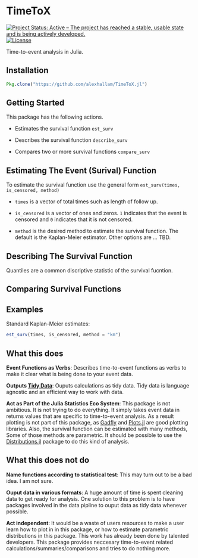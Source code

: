 TimeToX
===========

[![Project Status: Active – The project has reached a stable, usable state and is being actively developed.](http://www.repostatus.org/badges/latest/concept.svg)](http://www.repostatus.org/#concept)
[![License](http://img.shields.io/badge/license-MIT-brightgreen.svg?style=flat)](LICENSE.md)

Time-to-event analysis in Julia.

Installation
------------

```julia
Pkg.clone("https://github.com/alexhallam/TimeToX.jl")
```

Getting Started
----------------

This package has the following actions. 

* Estimates the survival function `est_surv`

* Describes the survival function `describe_surv`

* Compares two or more survival functions `compare_surv`


Estimating The Event (Surival) Function
---

To estimate the survival function use the general form `est_surv(times, is_censored, method)`

* `times` is a vector of total times such as length of follow up.

* `is_censored` is a vector of ones and zeros. `1` indicates that the event is censored and `0` indicates that it is not censored. 

* `method` is the desired method to estimate the survival function. The default is the Kaplan-Meier estimator. Other options are ... TBD.

Describing The Survival Function
----------------------------------

Quantiles are a common discriptive statistic of the survival fucntion.

Comparing Survival Functions
-----------------------------


Examples
---

Standard Kaplan-Meier estimates:

```julia
est_surv(times, is_censored, method = "km")
```


What this does
--------------

**Event Functions as Verbs**: Describes time-to-event functions as verbs to make it clear what
 is being done to your event data.

**Outputs [Tidy Data](http://vita.had.co.nz/papers/tidy-data.pdf)**: Ouputs calculations as tidy data.
Tidy data is language agnostic and an efficient way to work with data.

**Act as Part of the Julia Statistics Eco System**: This package is not ambitious. It is not 
trying to do everything. It simply takes event data in returns values that are specific to
time-to-event analysis. As a result plotting is not part of this package, as
[Gadfly](http://gadflyjl.org/stable/) and [Plots.jl](https://github.com/JuliaPlots/Plots.jl)
are good plotting libraries. Also, the survival function can be estimated with many methods, 
Some of those methods are parametric. It should be possible to use the 
[Distributions.jl](https://github.com/JuliaPlots/Plots.jl) package to do this kind of analysis.


What this does not do
----------------------

**Name functions according to statistical test**: This may turn out to be a bad idea. I am not sure. 

**Ouput data in various formats**: A huge amount of time is spent cleaning data to get ready 
for analysis. One solution to this problem is to have packages involved in the data pipline
to ouput data as tidy data whenever possible.

**Act independent**: It would be a waste of users resources to make a user learn 
how to plot in in this package, or how to estimate parametric distributions in this 
package. This work has already been done by talented developers. This package 
provides neccesary time-to-event related calculations/summaries/comparisons 
and tries to do nothing more.
